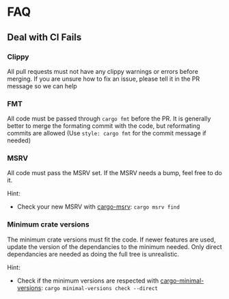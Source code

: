 # FAQ

## Deal with CI Fails

### Clippy

All pull requests must not have any clippy warnings or errors before merging. If you are unsure how to fix an issue, please tell it in the PR message so we can help

### FMT

All code must be passed through `cargo fmt` before the PR. It is generally better to merge the formating commit with the code, but reformating commits are allowed (Use `style: cargo fmt` for the commit message if needed)

### MSRV

All code must pass the MSRV set. If the MSRV needs a bump, feel free to do it.

Hint:
- Check your new MSRV with [cargo-msrv](https://github.com/foresterre/cargo-msrv): `cargo msrv find`

### Minimum crate versions

The minimum crate versions must fit the code. If newer features are used, update the version of the dependancies to the minimum needed. Only direct dependancies are needed as doing the full tree is unrealistic.

Hint:
- Check if the minimum versions are respected with [cargo-minimal-versions](https://github.com/taiki-e/cargo-minimal-versions): `cargo minimal-versions check --direct`